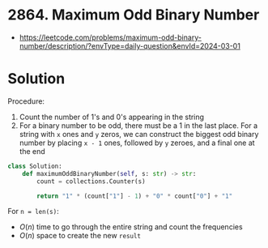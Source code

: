 # 2864. Maximum Odd Binary Number

- https://leetcode.com/problems/maximum-odd-binary-number/description/?envType=daily-question&envId=2024-03-01

# Solution

Procedure:
1. Count the number of 1's and 0's appearing in the string
2. For a binary number to be odd, there must be a 1 in the last place. For a string with `x` ones and `y` zeros, we can construct the biggest odd binary number by placing `x - 1` ones, followed by `y` zeroes, and a final one at the end

```py
class Solution:
    def maximumOddBinaryNumber(self, s: str) -> str:
        count = collections.Counter(s)

        return "1" * (count["1"] - 1) + "0" * count["0"] + "1"
```

For `n = len(s)`:
- $O(n)$ time to go through the entire string and count the frequencies
- $O(n)$ space to create the new `result`